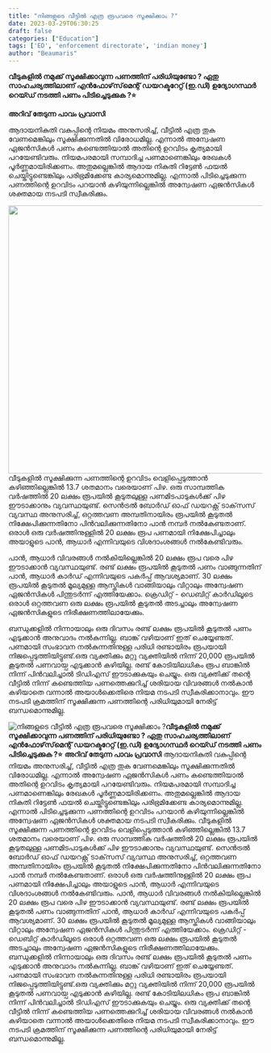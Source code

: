 ```yaml
---
title: "നിങ്ങളുടെ വീട്ടിൽ എത്ര രൂപവരെ സൂക്ഷിക്കാം ?"
date: 2023-03-29T06:30:25
draft: false
categories: ["Education"]
tags: ['ED', 'enforcement directorate', 'indian money']
author: "Beaumaris"
---
```


<strong>വീടുകളില്‍ നമുക്ക് സൂക്ഷിക്കാവുന്ന പണത്തിന് പരിധിയുണ്ടോ ? ഏതു സാഹചര്യത്തിലാണ് എന്‍ഫോഴ്‌സ്‌മെന്റ് ഡയറക്ടറേറ്റ് (ഇ.ഡി) ഉദ്യോഗസ്ഥര്‍ റെയ്ഡ് നടത്തി പണം പിടിച്ചെടുക്കുക ?⭐</strong>

<strong>അറിവ് തേടുന്ന പാവം പ്രവാസി</strong>

ആദായനികുതി വകുപ്പിന്റെ നിയമം അനുസരിച്ച്, വീട്ടില്‍ എത്ര തുക വേണമെങ്കിലും സൂക്ഷിക്കുന്നതില്‍ വിരോധമില്ല. എന്നാല്‍ അന്വേഷണ ഏജന്‍സികള്‍ പണം കണ്ടെത്തിയാല്‍ അതിന്റെ ഉറവിടം കൃത്യമായി പറയേണ്ടിവരും. നിയമപരമായി സമ്പാദിച്ച പണമാണെങ്കിലും രേഖകള്‍ പൂര്‍ണ്ണമായിരിക്കണം. അതുമല്ലെങ്കില്‍ ആദായ നികുതി റിട്ടേണ്‍ ഫയല്‍ ചെയ്തിട്ടുണ്ടെങ്കിലും പരിഭ്രമിക്കേണ്ട കാര്യമൊന്നുമില്ല. എന്നാല്‍ പിടിച്ചെടുക്കുന്ന പണത്തിന്റെ ഉറവിടം പറയാന്‍ കഴിയുന്നില്ലെങ്കില്‍ അന്വേഷണ ഏജന്‍സികള്‍ ശക്തമായ നടപടി സ്വീകരിക്കും.

<img class=" wp-image-389508 aligncenter" src="https://cdn.boolokam.com/articles/2023/03/u666.webp" alt="" width="708" height="531" />വീടുകളില്‍ സൂക്ഷിക്കുന്ന പണത്തിന്റെ ഉറവിടം വെളിപ്പെടുത്താന്‍ കഴിഞ്ഞില്ലെങ്കില്‍ 13.7 ശതമാനം വരെയാണ് പിഴ. ഒരു സാമ്പത്തിക വര്‍ഷത്തില്‍ 20 ലക്ഷം രൂപയില്‍ കൂടുതലുള്ള പണമിടപാടുകള്‍ക്ക് പിഴ ഈടാക്കാനും വ്യവസ്ഥയുണ്ട്. സെന്‍ട്രല്‍ ബോര്‍ഡ് ഓഫ് ഡയറക്റ്റ് ടാക്‌സസ് വ്യവസ്ഥ അനുസരിച്ച്, ഒറ്റത്തവണ അമ്പതിനായിരം രൂപയില്‍ കൂടുതല്‍ നിക്ഷേപിക്കുന്നതിനോ പിന്‍വലിക്കുന്നതിനോ പാന്‍ നമ്പര്‍ നല്‍കേണ്ടതാണ്. ഒരാള്‍ ഒരു വര്‍ഷത്തിനുള്ളില്‍ 20 ലക്ഷം രൂപ പണമായി നിക്ഷേപിച്ചാലും അയാളുടെ പാന്‍, ആധാര്‍ എന്നിവയുടെ വിശദാംശങ്ങള്‍ നല്‍കേണ്ടിവരും.

പാന്‍, ആധാര്‍ വിവരങ്ങള്‍ നല്‍കിയില്ലെങ്കില്‍ 20 ലക്ഷം രൂപ വരെ പിഴ ഈടാക്കാന്‍ വ്യവസ്ഥയുണ്ട്. രണ്ട് ലക്ഷം രൂപയില്‍ കൂടുതല്‍ പണം വാങ്ങുന്നതിന് പാന്‍, ആധാര്‍ കാര്‍ഡ് എന്നിവയുടെ പകര്‍പ്പ് ആവശ്യമാണ്. 30 ലക്ഷം രൂപയില്‍ കൂടുതല്‍ മൂല്യമുള്ള ആസ്തികള്‍ വാങ്ങിയാലും വിറ്റാലും അന്വേഷണ ഏജന്‍സികള്‍ പിന്തുടര്‍ന്ന് എത്തിയേക്കാം. ക്രെഡിറ്റ് - ഡെബിറ്റ് കാര്‍ഡിലൂടെ ഒരാള്‍ ഒറ്റത്തവണ ഒരു ലക്ഷം രൂപയില്‍ കൂടുതല്‍ അടച്ചാലും അന്വേഷണ ഏജന്‍സികളുടെ നിരീക്ഷണത്തിലായേക്കും.

ബന്ധുക്കളില്‍ നിന്നായാലും ഒരു ദിവസം രണ്ട് ലക്ഷം രൂപയില്‍ കൂടുതല്‍ പണം എടുക്കാന്‍ അനുവാദം നല്‍കുന്നില്ല. ബാങ്ക് വഴിയാണ് ഇത് ചെയ്യേണ്ടത്. പണമായി സംഭാവന നല്‍കുന്നതിനുള്ള പരിധി രണ്ടായിരം രൂപയായി നിജപ്പെടുത്തിയിട്ടുണ്ട്.ഒരു വ്യക്തിക്കും മറ്റു വ്യക്തിയില്‍ നിന്ന് 20,000 രൂപയില്‍ കൂടുതല്‍ പണവായ്പ എടുക്കാന്‍ കഴിയില്ല. രണ്ട് കോടിയിലധികം രൂപ ബാങ്കില്‍ നിന്ന് പിന്‍വലിച്ചാല്‍ ടിഡിഎസ് ഈടാക്കുകയും ചെയ്യും. ഒരു വ്യക്തിക്ക് തന്റെ വീട്ടില്‍ നിന്ന് കണ്ടെത്തിയ പണത്തെക്കുറിച്ച് ശരിയായ വിവരങ്ങള്‍ നല്‍കാന്‍ കഴിയാതെ വന്നാല്‍ അയാള്‍ക്കെതിരെ നിയമ നടപടി സ്വീകരിക്കാനാവും. ഈ നടപടി ക്രമത്തിന് സൂക്ഷിക്കുന്ന പണത്തിന്റെ പരിധിയുമായി നേരിട്ട് ബന്ധമൊന്നുമില്ല.


![നിങ്ങളുടെ വീട്ടിൽ എത്ര രൂപവരെ സൂക്ഷിക്കാം ?](https://cdn.boolokam.com/articles/2023/03/u666.webp)**വീടുകളില്‍ നമുക്ക് സൂക്ഷിക്കാവുന്ന പണത്തിന് പരിധിയുണ്ടോ ? ഏതു സാഹചര്യത്തിലാണ് എന്‍ഫോഴ്‌സ്‌മെന്റ് ഡയറക്ടറേറ്റ് (ഇ.ഡി) ഉദ്യോഗസ്ഥര്‍ റെയ്ഡ് നടത്തി പണം പിടിച്ചെടുക്കുക ?⭐** **അറിവ് തേടുന്ന പാവം പ്രവാസി** ആദായനികുതി വകുപ്പിന്റെ നിയമം അനുസരിച്ച്, വീട്ടില്‍ എത്ര തുക വേണമെങ്കിലും സൂക്ഷിക്കുന്നതില്‍ വിരോധമില്ല. എന്നാല്‍ അന്വേഷണ ഏജന്‍സികള്‍ പണം കണ്ടെത്തിയാല്‍ അതിന്റെ ഉറവിടം കൃത്യമായി പറയേണ്ടിവരും. നിയമപരമായി സമ്പാദിച്ച പണമാണെങ്കിലും രേഖകള്‍ പൂര്‍ണ്ണമായിരിക്കണം. അതുമല്ലെങ്കില്‍ ആദായ നികുതി റിട്ടേണ്‍ ഫയല്‍ ചെയ്തിട്ടുണ്ടെങ്കിലും പരിഭ്രമിക്കേണ്ട കാര്യമൊന്നുമില്ല. എന്നാല്‍ പിടിച്ചെടുക്കുന്ന പണത്തിന്റെ ഉറവിടം പറയാന്‍ കഴിയുന്നില്ലെങ്കില്‍ അന്വേഷണ ഏജന്‍സികള്‍ ശക്തമായ നടപടി സ്വീകരിക്കും. വീടുകളില്‍ സൂക്ഷിക്കുന്ന പണത്തിന്റെ ഉറവിടം വെളിപ്പെടുത്താന്‍ കഴിഞ്ഞില്ലെങ്കില്‍ 13.7 ശതമാനം വരെയാണ് പിഴ. ഒരു സാമ്പത്തിക വര്‍ഷത്തില്‍ 20 ലക്ഷം രൂപയില്‍ കൂടുതലുള്ള പണമിടപാടുകള്‍ക്ക് പിഴ ഈടാക്കാനും വ്യവസ്ഥയുണ്ട്. സെന്‍ട്രല്‍ ബോര്‍ഡ് ഓഫ് ഡയറക്റ്റ് ടാക്‌സസ് വ്യവസ്ഥ അനുസരിച്ച്, ഒറ്റത്തവണ അമ്പതിനായിരം രൂപയില്‍ കൂടുതല്‍ നിക്ഷേപിക്കുന്നതിനോ പിന്‍വലിക്കുന്നതിനോ പാന്‍ നമ്പര്‍ നല്‍കേണ്ടതാണ്. ഒരാള്‍ ഒരു വര്‍ഷത്തിനുള്ളില്‍ 20 ലക്ഷം രൂപ പണമായി നിക്ഷേപിച്ചാലും അയാളുടെ പാന്‍, ആധാര്‍ എന്നിവയുടെ വിശദാംശങ്ങള്‍ നല്‍കേണ്ടിവരും. പാന്‍, ആധാര്‍ വിവരങ്ങള്‍ നല്‍കിയില്ലെങ്കില്‍ 20 ലക്ഷം രൂപ വരെ പിഴ ഈടാക്കാന്‍ വ്യവസ്ഥയുണ്ട്. രണ്ട് ലക്ഷം രൂപയില്‍ കൂടുതല്‍ പണം വാങ്ങുന്നതിന് പാന്‍, ആധാര്‍ കാര്‍ഡ് എന്നിവയുടെ പകര്‍പ്പ് ആവശ്യമാണ്. 30 ലക്ഷം രൂപയില്‍ കൂടുതല്‍ മൂല്യമുള്ള ആസ്തികള്‍ വാങ്ങിയാലും വിറ്റാലും അന്വേഷണ ഏജന്‍സികള്‍ പിന്തുടര്‍ന്ന് എത്തിയേക്കാം. ക്രെഡിറ്റ് - ഡെബിറ്റ് കാര്‍ഡിലൂടെ ഒരാള്‍ ഒറ്റത്തവണ ഒരു ലക്ഷം രൂപയില്‍ കൂടുതല്‍ അടച്ചാലും അന്വേഷണ ഏജന്‍സികളുടെ നിരീക്ഷണത്തിലായേക്കും. ബന്ധുക്കളില്‍ നിന്നായാലും ഒരു ദിവസം രണ്ട് ലക്ഷം രൂപയില്‍ കൂടുതല്‍ പണം എടുക്കാന്‍ അനുവാദം നല്‍കുന്നില്ല. ബാങ്ക് വഴിയാണ് ഇത് ചെയ്യേണ്ടത്. പണമായി സംഭാവന നല്‍കുന്നതിനുള്ള പരിധി രണ്ടായിരം രൂപയായി നിജപ്പെടുത്തിയിട്ടുണ്ട്.ഒരു വ്യക്തിക്കും മറ്റു വ്യക്തിയില്‍ നിന്ന് 20,000 രൂപയില്‍ കൂടുതല്‍ പണവായ്പ എടുക്കാന്‍ കഴിയില്ല. രണ്ട് കോടിയിലധികം രൂപ ബാങ്കില്‍ നിന്ന് പിന്‍വലിച്ചാല്‍ ടിഡിഎസ് ഈടാക്കുകയും ചെയ്യും. ഒരു വ്യക്തിക്ക് തന്റെ വീട്ടില്‍ നിന്ന് കണ്ടെത്തിയ പണത്തെക്കുറിച്ച് ശരിയായ വിവരങ്ങള്‍ നല്‍കാന്‍ കഴിയാതെ വന്നാല്‍ അയാള്‍ക്കെതിരെ നിയമ നടപടി സ്വീകരിക്കാനാവും. ഈ നടപടി ക്രമത്തിന് സൂക്ഷിക്കുന്ന പണത്തിന്റെ പരിധിയുമായി നേരിട്ട് ബന്ധമൊന്നുമില്ല.
